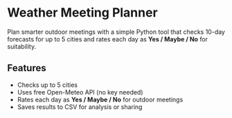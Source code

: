 # Weather Meeting Planner

Plan smarter outdoor meetings with a simple Python tool that checks 10-day forecasts for up to 5 cities and rates each day as **Yes / Maybe / No** for suitability.

## Features
- Checks up to 5 cities
- Uses free Open-Meteo API (no key needed)
- Rates each day as **Yes / Maybe / No** for outdoor meetings
- Saves results to CSV for analysis or sharing
